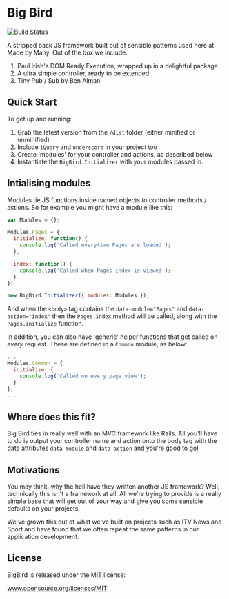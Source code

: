 # Big Bird 

[![Build Status](https://travis-ci.org/madebymany/bigbird.png?branch=master)](https://travis-ci.org/madebymany/bigbird/)

A stripped back JS framework built out of sensible patterns used here at Made by Many. Out of the box we include:

1. Paul Irish's DOM Ready Execution, wrapped up in a delightful package.
2. A ultra simple controller, ready to be extended
3. Tiny Pub / Sub by Ben Alman 

## Quick Start

To get up and running:

1. Grab the latest version from the ``/dist`` folder (either minified or unminified)
2. Include ``jQuery`` and ``underscore`` in your project too
3. Create 'modules' for your controller and actions, as described below
4. Instantiate the ``BigBird.Initializer`` with your modules passed in.

## Intialising modules

Modules tie JS functions inside named objects to controller methods / actions. So for example you might have a module like this:

```javascript
var Modules = {};

Modules.Pages = {
  initialize: function() {
    console.log('Called everytime Pages are loaded');
  },

  index: function() {
    console.log('Called when Pages index is viewed');
  }
};

new BigBird.Initializer({ modules: Modules });
```

And when the ``<body>`` tag contains the ``data-module="Pages"`` and ``data-action="index"`` then the ``Pages.index`` method will be called, along with the ``Pages.initialize`` function. 

In addition, you can also have 'generic' helper functions that get called on *every* request. These are defined in a ``Common`` module, as below:

```javascript
...
Modules.Common = {
  initialize: {
    console.log('Called on every page view');
  }
};
...
```

## Where does this fit?

Big Bird ties in really well with an MVC framework like Rails. All you'll have to do is output your controller name and action onto the body tag with the data attributes ``data-module`` and ``data-action`` and you're good to go!

## Motivations

You may think, why the hell have they written another JS framework? Well, technically this isn't a framework at all. All we're trying to provide is a really simple base that will get out of your way and give you some sensible defaults on your projects. 

We've grown this out of what we've built on projects such as ITV News and Sport and have found that we often repeat the same patterns in our application development.

## License

BigBird is released under the MIT license:

www.opensource.org/licenses/MIT

